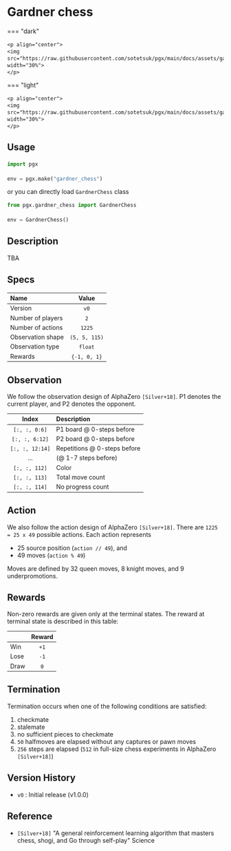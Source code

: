 # Gardner chess

=== "dark" 

    <p align="center">
    <img src="https://raw.githubusercontent.com/sotetsuk/pgx/main/docs/assets/gardner_chess_dark.gif" width="30%">
    </p>

=== "light" 

    <p align="center">
    <img src="https://raw.githubusercontent.com/sotetsuk/pgx/main/docs/assets/gardner_chess_light.gif" width="30%">
    </p>

## Usage

```py
import pgx

env = pgx.make("gardner_chess")
```

or you can directly load `GardnerChess` class

```py
from pgx.gardner_chess import GardnerChess

env = GardnerChess()
```

## Description

TBA


## Specs

| Name | Value |
|:---|:----:|
| Version | `v0` |
| Number of players | `2` |
| Number of actions | `1225` |
| Observation shape | `(5, 5, 115)` |
| Observation type | `float` |
| Rewards | `{-1, 0, 1}` |

## Observation
We follow the observation design of AlphaZero `[Silver+18]`.
P1 denotes the current player, and P2 denotes the opponent.

| Index | Description |
|:---:|:----|
| `[:, :, 0:6]` | P1 board @ 0-steps before |
| `[:, :, 6:12]` | P2 board @ 0-steps before |
| `[:, :, 12:14]` | Repetitions @ 0-steps before |
| ... | (@ 1-7 steps before) |
| `[:, :, 112]` | Color | 
| `[:, :, 113]` | Total move count | 
| `[:, :, 114]` | No progress count | 

## Action
We also follow the action design of AlphaZero `[Silver+18]`.
There are `1225 = 25 x 49` possible actions.
Each action represents

- 25 source position (`action // 49`), and
- 49 moves (`action % 49`)

Moves are defined by 32 queen moves, 8 knight moves, and 9 underpromotions.

## Rewards
Non-zero rewards are given only at the terminal states.
The reward at terminal state is described in this table:

| | Reward |
|:---|:----:|
| Win | `+1` |
| Lose | `-1` |
| Draw | `0` |

## Termination

Termination occurs when one of the following conditions are satisfied:

1. checkmate
2. stalemate
3. no sufficient pieces to checkmate
4. `50` halfmoves are elapsed without any captures or pawn moves
4. `256` steps are elapsed (`512` in full-size chess experiments in AlphaZero `[Silver+18]`)


## Version History

- `v0` : Initial release (v1.0.0)

## Reference

- `[Silver+18]` "A general reinforcement learning algorithm that masters chess, shogi, and Go through self-play" Science 
